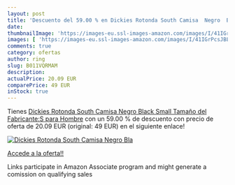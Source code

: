 ```yaml
---
layout: post
title: 'Descuento del 59.00 % en Dickies Rotonda South Camisa  Negro  Bla'
date: 
thumbnailImage: 'https://images-eu.ssl-images-amazon.com/images/I/41IGrPcsJBL._SL200_.jpg'
images: [ 'https://images-eu.ssl-images-amazon.com/images/I/41IGrPcsJBL._SL200_.jpg' ]
comments: true
category: ofertas
author: ring
slug: B011VQRMAM
description:
actualPrice: 20.09 EUR
comparePrice: 49 EUR
inStock: true
---
```


Tienes [Dickies Rotonda South Camisa  Negro  Black   Small  Tamaño del Fabricante:S  para Hombre](https://www.amazon.es/dp/B011VQRMAM/?tag=tolees-21) con un 59.00 % de descuento con precio de oferta de 20.09 EUR (original: 49 EUR) en el siguiente enlace!

[![Dickies Rotonda South Camisa  Negro  Bla](https://images-eu.ssl-images-amazon.com/images/I/41IGrPcsJBL._SL200_.jpg)](https://www.amazon.es/dp/B011VQRMAM/?tag=tolees-21)

[Accede a la oferta!!](https://www.amazon.es/dp/B011VQRMAM/?tag=tolees-21)

Links participate in Amazon Associate program and might generate a comission on qualifying sales


